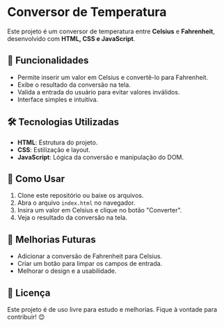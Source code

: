 # Conversor de Temperatura

Este projeto é um conversor de temperatura entre **Celsius** e **Fahrenheit**, desenvolvido com **HTML, CSS e JavaScript**.

## 📌 Funcionalidades
- Permite inserir um valor em Celsius e convertê-lo para Fahrenheit.
- Exibe o resultado da conversão na tela.
- Valida a entrada do usuário para evitar valores inválidos.
- Interface simples e intuitiva.

## 🛠️ Tecnologias Utilizadas
- **HTML**: Estrutura do projeto.
- **CSS**: Estilização e layout.
- **JavaScript**: Lógica da conversão e manipulação do DOM.

## 🚀 Como Usar
1. Clone este repositório ou baixe os arquivos.
2. Abra o arquivo `index.html` no navegador.
3. Insira um valor em Celsius e clique no botão "Converter".
4. Veja o resultado da conversão na tela.

## 📌 Melhorias Futuras
- Adicionar a conversão de Fahrenheit para Celsius.
- Criar um botão para limpar os campos de entrada.
- Melhorar o design e a usabilidade.

## 📄 Licença
Este projeto é de uso livre para estudo e melhorias. Fique à vontade para contribuir! 😊

